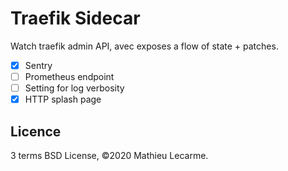 Traefik Sidecar
===============

Watch traefik admin API, avec exposes a flow of state + patches.

* [x] Sentry
* [ ] Prometheus endpoint
* [ ] Setting for log verbosity
* [x] HTTP splash page

Licence
-------

3 terms BSD License, ©2020 Mathieu Lecarme.